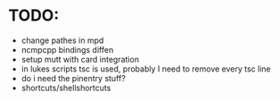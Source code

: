 # TODO:
- change pathes in mpd
- ncmpcpp bindings diffen
- setup mutt with card integration
- in lukes scripts tsc is used, probably I need to remove every tsc line
- do i need the pinentry stuff?
- shortcuts/shellshortcuts
